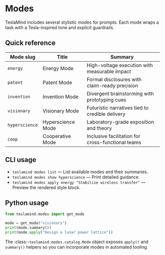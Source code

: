 # Modes

TeslaMind includes several stylistic modes for prompts. Each mode wraps a task
with a Tesla-inspired tone and explicit guardrails.

## Quick reference

| Mode slug | Title | Summary |
| --- | --- | --- |
| `energy` | Energy Mode | High-voltage execution with measurable impact |
| `patent` | Patent Mode | Formal disclosures with claim-ready precision |
| `invention` | Invention Mode | Divergent brainstorming with prototyping cues |
| `visionary` | Visionary Mode | Futuristic narratives tied to credible delivery |
| `hyperscience` | Hyperscience Mode | Laboratory-grade exposition and theory |
| `coop` | Cooperative Mode | Inclusive facilitation for cross-functional teams |

## CLI usage

- `teslamind modes list` — List available modes and their summaries.
- `teslamind modes show hyperscience` — Print detailed guidance.
- `teslamind modes apply energy "Stabilize wireless transfer"` — Preview the
  rendered style block.

## Python usage

```python
from teslamind.modes import get_mode

mode = get_mode("visionary")
print(mode.summary())
print(mode.apply("Design a lunar power lattice"))
```

The :class:`~teslamind.modes.catalog.Mode` object exposes `apply()` and
`summary()` helpers so you can incorporate modes in automated tooling.
